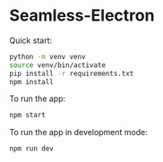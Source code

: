 # Seamless-Electron

Quick start:
    
```bash
python -m venv venv
source venv/bin/activate
pip install -r requirements.txt
npm install
```

To run the app:
```bash
npm start
```

To run the app in development mode:
```bash
npm run dev
```

